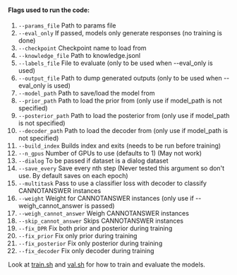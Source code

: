 #### Flags used to run the code:
1. `--params_file` Path to params file
1. `--eval_only` If passed, models only generate responses (no training is done)
1. `--checkpoint` Checkpoint name to load from
1. `--knowledge_file` Path to knowledge.jsonl
1. `--labels_file` File to evaluate (only to be used when --eval_only is used)
1. `--output_file` Path to dump generated outputs (only to be used when --eval_only is used)
1. `--model_path` Path to save/load the model from
1. `--prior_path` Path to load the prior from (only use if model_path is not specified)
1. `--posterior_path` Path to load the posterior from (only use if model_path is not specified)
1. `--decoder_path` Path to load the decoder from (only use if model_path is not specified)
1. `--build_index` Builds index and exits (needs to be run before training)
1. `--n_gpus` Number of GPUs to use (defaults to 1) (May not work)
1. `--dialog` To be passed if dataset is a dialog dataset
1. `--save_every` Save every nth step (Never tested this argument so don't use. By default saves on each epoch)
1. `--multitask` Pass to use a classifier loss with decoder to classify CANNOTANSWER instances
1. `--weight` Weight for CANNOTANSWER instances (only use if --weigh_cannot_answer is passed)
1. `--weigh_cannot_answer` Weigh CANNOTANSWER instances
1. `--skip_cannot_answer` Skips CANNOTANSWER instances
1. `--fix_DPR` Fix both prior and posterior during training
1. `--fix_prior` Fix only prior during training
1. `--fix_posterior` Fix only posterior during training
1. `--fix_decoder` Fix only decoder during training

Look at [train.sh](train.sh) and [val.sh](val.sh) for how to train and evaluate the models.